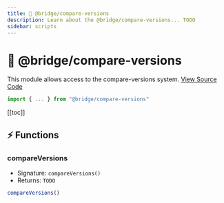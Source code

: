 ```yaml
---
title: 🧩 @bridge/compare-versions
description: Learn about the @bridge/compare-versions... TODO
sidebar: scripts
---
```


# 🧩 @bridge/compare-versions

This module allows access to the compare-versions system.
[View Source Code](https://github.com/bridge-core/editor/blob/main/src/components/Extensions/Scripts/Modules/compareVersions.ts)

```js
import { ... } from "@bridge/compare-versions"
```

[[toc]]

## ⚡ Functions

### compareVersions

- Signature: `compareVersions()`
- Returns: `TODO`

```js
compareVersions()
```